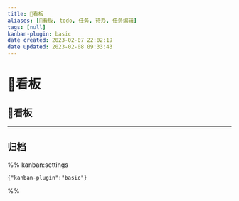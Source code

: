 ```yaml
---
title: 🔲看板
aliases: [🔲看板, todo, 任务, 待办, 任务编辑]
tags: [null]
kanban-plugin: basic
date created: 2023-02-07 22:02:19
date updated: 2023-02-08 09:33:43
---
```


# 🔲看板

## 🔲看板

***

## 归档

%% kanban:settings

```
{"kanban-plugin":"basic"}
```

%%
